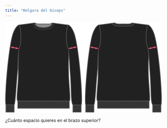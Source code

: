```yaml
---
title: "Holgura del bíceps"
---
```


![Holgura del bíceps](bicepsease.svg)

¿Cuánto espacio quieres en el brazo superior?




